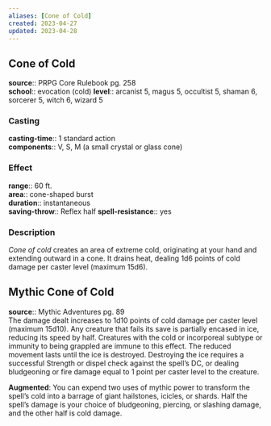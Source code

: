 ```yaml
---
aliases: [Cone of Cold]
created: 2023-04-27
updated: 2023-04-28
---
```


## Cone of Cold

**source**:: PRPG Core Rulebook pg. 258  
**school**:: evocation (cold)
**level**:: arcanist 5, magus 5, occultist 5, shaman 6, sorcerer 5, witch 6, wizard 5

### Casting

**casting-time**:: 1 standard action  
**components**:: V, S, M (a small crystal or glass cone)

### Effect

**range**:: 60 ft.  
**area**:: cone-shaped burst  
**duration**:: instantaneous  
**saving-throw**:: Reflex half
**spell-resistance**:: yes

### Description

*Cone of cold* creates an area of extreme cold, originating at your hand and extending outward in a cone. It drains heat, dealing 1d6 points of cold damage per caster level (maximum 15d6).

## Mythic Cone of Cold

**source**:: Mythic Adventures pg. 89  
The damage dealt increases to 1d10 points of cold damage per caster level (maximum 15d10). Any creature that fails its save is partially encased in ice, reducing its speed by half. Creatures with the cold or incorporeal subtype or immunity to being grappled are immune to this effect. The reduced movement lasts until the ice is destroyed. Destroying the ice requires a successful Strength or dispel check against the spell’s DC, or dealing bludgeoning or fire damage equal to 1 point per caster level to the creature.  
  
**Augmented**: You can expend two uses of mythic power to transform the spell’s cold into a barrage of giant hailstones, icicles, or shards. Half the spell’s damage is your choice of bludgeoning, piercing, or slashing damage, and the other half is cold damage.
